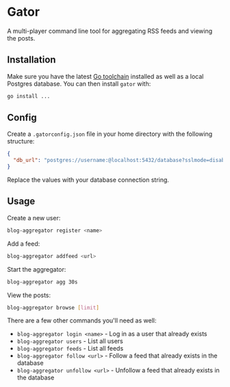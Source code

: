 # Gator

A multi-player command line tool for aggregating RSS feeds and viewing the posts.

## Installation

Make sure you have the latest [Go toolchain](https://golang.org/dl/) installed as well as a local Postgres database. You can then install `gator` with:

```bash
go install ...
```

## Config

Create a `.gatorconfig.json` file in your home directory with the following structure:

```json
{
  "db_url": "postgres://username:@localhost:5432/database?sslmode=disable"
}
```

Replace the values with your database connection string.

## Usage

Create a new user:

```bash
blog-aggregator register <name>
```

Add a feed:

```bash
blog-aggregator addfeed <url>
```

Start the aggregator:

```bash
blog-aggregator agg 30s
```

View the posts:

```bash
blog-aggregator browse [limit]
```

There are a few other commands you'll need as well:

- `blog-aggregator login <name>` - Log in as a user that already exists
- `blog-aggregator users` - List all users
- `blog-aggregator feeds` - List all feeds
- `blog-aggregator follow <url>` - Follow a feed that already exists in the database
- `blog-aggregator unfollow <url>` - Unfollow a feed that already exists in the database
